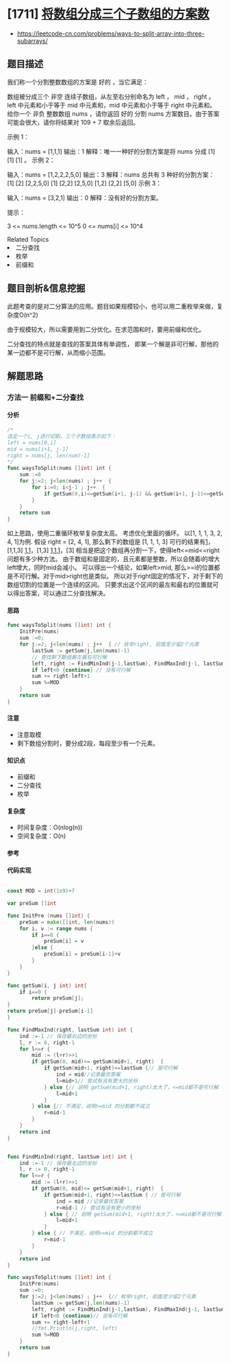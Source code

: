 
# [1711] [将数组分成三个子数组的方案数](https://leetcode-cn.com/problems/ways-to-split-array-into-three-subarrays/)
* https://leetcode-cn.com/problems/ways-to-split-array-into-three-subarrays/

## 题目描述

我们称一个分割整数数组的方案是 好的 ，当它满足：

数组被分成三个 非空 连续子数组，从左至右分别命名为 left ， mid ， right 。
left 中元素和小于等于 mid 中元素和，mid 中元素和小于等于 right 中元素和。
给你一个 非负 整数数组 nums ，请你返回 好的 分割 nums 方案数目。由于答案可能会很大，请你将结果对 109 + 7 取余后返回。

 

示例 1：

输入：nums = [1,1,1]
输出：1
解释：唯一一种好的分割方案是将 nums 分成 [1] [1] [1] 。
示例 2：

输入：nums = [1,2,2,2,5,0]
输出：3
解释：nums 总共有 3 种好的分割方案：
[1] [2] [2,2,5,0]
[1] [2,2] [2,5,0]
[1,2] [2,2] [5,0]
示例 3：

输入：nums = [3,2,1]
输出：0
解释：没有好的分割方案。


提示：

3 <= nums.length <= 10^5
0 <= nums[i] <= 10^4

<div><div>Related Topics</div><div><li>二分查找</li><li>枚举</li><li>前缀和</li></div></div>


## 题目剖析&信息挖掘

此题考查的是对二分算法的应用。题目如果规模较小，也可以用二重枚举来做，复杂度O(n^2)

由于规模较大，所以需要用到二分优化。在求范围和时，要用前缀和优化。

二分查找的特点就是查找的答案具体有单调性， 即某一个解是非可行解，那他的某一边都不是可行解，从而缩小范围。

## 解题思路

### 方法一  前缀和+二分查找

#### 分析

~~~go 
/*
选定一个i, j进行切割，三个子数组表示如下：
left = nums[0,i]
mid = nums[i+1, j-1]
right = nums[j, len(num)-1]
*/
func waysToSplit(nums []int) int {
	sum :=0
	for j:=2; j<len(nums) ; j++  {
		for i:=0; i<j-1 ; j++  {
			if getSum(0,i)<=getSum(i+1, j-1) && getSum(i+1, j-1)<=getSum(j, len(nums)-1) {sum++}
		}
	}
	return sum
}
~~~

如上思路，使用二重循环枚举复杂度太高。
考虑优化里面的循环。
以[1, 1, 1, 3, 2, 4, 1]为例. 假设 right = [2, 4, 1], 那么剩下的数组是 [1, 1, 1, 3]
可行的结果有[1](从0切割)，[1,1,3]
[1,1](从1切割)，[1,3]
[1,1,1](从2切割)，[3]
相当是把这个数组再分割一下，使得left<=mid<=right 问题有多少种方法。
由于数组和是固定的，且元素都是整数，所以会随着i的增大left增大，同时mid会减小。
可以得出一个结论，如果left>mid, 那么>=i的位置都是不可行解。对于mid>right也是类似。
所以对于right固定的情况下，对于剩下的数组切割的位置是一个连续的区间。
只要求出这个区间的最左和最右的位置就可以得出答案，可以通过二分查找解决。

#### 思路

~~~go 
func waysToSplit(nums []int) int {
	InitPre(nums)
	sum :=0;
	for j:=2; j<len(nums) ; j++  { // 枚举right, 前面至少留2个元素
		lastSum := getSum(j,len(nums)-1)
		// 查找剩下数组最左最右可行解
		left, right := FindMinInd(j-1,lastSum), FindMaxInd(j-1, lastSum)
		if left<0 {continue} // 没有可行解
		sum += right-left+1
		sum %=MOD
	}
	return sum
}
~~~



#### 注意

* 注意取模
* 剩下数组分割时，要分成2段，每段至少有一个元素。

#### 知识点

* 前缀和
* 二分查找
* 枚举

#### 复杂度

- 时间复杂度：O(nlog(n))
- 空间复杂度：O(n)

#### 参考

#### 代码实现

~~~go

const MOD = int(1e9)+7

var preSum []int

func InitPre (nums []int) {
	preSum = make([]int, len(nums))
	for i, v := range nums {
		if i==0 {
			preSum[i] = v
		}else {
			preSum[i] = preSum[i-1]+v
		}
	}
}

func getSum(i, j int) int{
	if i==0 {
		return preSum[j];
}
return preSum[j]-preSum[i-1]
}

func FindMaxInd(right, lastSum int) int {
	ind :=-1 // 保存最右边的坐标
	l, r := 0, right-1
	for l<=r {
		mid := (l+r)>>1
		if getSum(0, mid)<= getSum(mid+1, right)  {
			if getSum(mid+1, right)<=lastSum {// 是可行解
				ind = mid//记录最优答案
				l=mid+1// 尝试有没有更大的坐标
			} else {// 说明 getSum(mid+1, right)太大了，<=mid都不是可行解
				l=mid+1
			}
		} else {// 不满足，说明>=mid 的分割都不成立
			r=mid-1
		}
	}
	return ind
}


func FindMinInd(right, lastSum int) int {
	ind :=-1 // 保存最左边的坐标
	l, r := 0, right-1
	for l<=r {
		mid := (l+r)>>1
		if getSum(0, mid)<= getSum(mid+1, right)  {
			if getSum(mid+1, right)<=lastSum { // 是可行解
				ind = mid //记录最优答案
				r=mid-1 // 尝试有没有更小的坐标
			} else { // 说明 getSum(mid+1, right)太大了，<=mid都不是可行解
				l=mid+1
			}
		} else { // 不满足，说明>=mid 的分割都不成立
			r=mid-1
		}
	}
	return ind
}

func waysToSplit(nums []int) int {
	InitPre(nums)
	sum :=0;
	for j:=2; j<len(nums) ; j++  {// 枚举right, 前面至少留2个元素
		lastSum := getSum(j,len(nums)-1)
		left, right := FindMinInd(j-1,lastSum), FindMaxInd(j-1, lastSum)
		if left<0 {continue}// 没有可行解
		sum += right-left+1
		//fmt.Println(j,right, left)
		sum %=MOD
	}
	return sum
}

~~~
